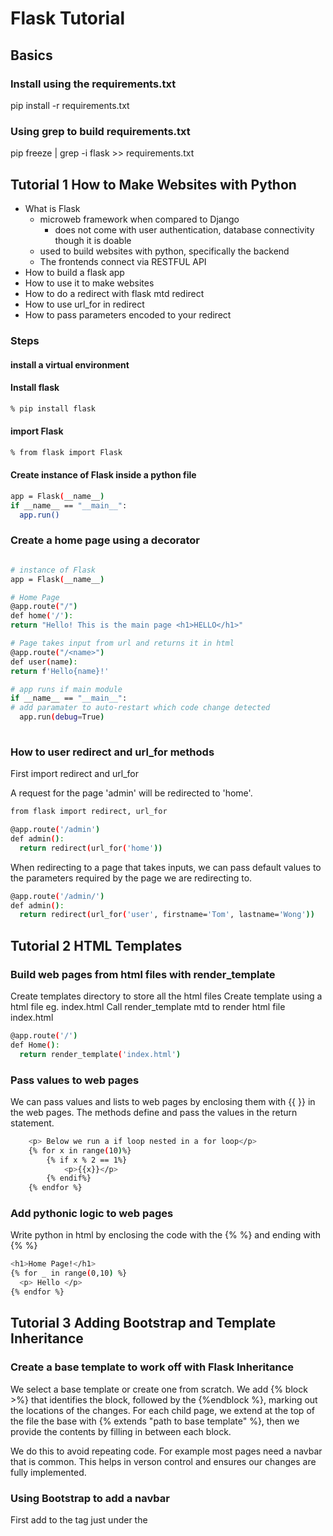 # Flask Tutorial

## Basics

### Install using the requirements.txt

pip install -r requirements.txt

### Using grep to build requirements.txt

pip freeze | grep -i flask >> requirements.txt

## Tutorial 1 How to Make Websites with Python

- What is Flask
  - microweb framework when compared to Django
    - does not come with user authentication, database connectivity though it is doable
  - used to build websites with python, specifically the backend
  - The frontends connect via RESTFUL API
- How to build a flask app
- How to use it to make websites
- How to do a redirect with flask mtd redirect
- How to use url_for in redirect
- How to pass parameters encoded to your redirect

### Steps

#### install a virtual environment

#### Install flask

```bash
% pip install flask
```

#### import Flask

```bash
% from flask import Flask
```

#### Create instance of Flask inside a python file

```bash
app = Flask(__name__)
if __name__ == "__main__":
  app.run()
```

### Create a home page using a decorator

```bash

# instance of Flask
app = Flask(__name__)

# Home Page
@app.route("/")
def home('/'):
return "Hello! This is the main page <h1>HELLO</h1>"

# Page takes input from url and returns it in html
@app.route("/<name>")
def user(name):
return f'Hello{name}!'

# app runs if main module
if __name__ == "__main__":
# add paramater to auto-restart which code change detected
  app.run(debug=True)
 
```

### How to user redirect and url_for methods

First import redirect and url_for

A request for the page 'admin' will be redirected to 'home'.

```bash
from flask import redirect, url_for

@app.route('/admin')
def admin():
  return redirect(url_for('home'))
```

When redirecting to a page that takes inputs, we can pass default values to the parameters required by the page we are redirecting to.

```bash
@app.route('/admin/')
def admin():
  return redirect(url_for('user', firstname='Tom', lastname='Wong'))
```

## Tutorial 2 HTML Templates

### Build web pages from html files with render_template

Create templates directory to store all the html files
Create template using a html file eg. index.html
Call render_template mtd to render html file index.html

```bash
@app.route('/')
def Home():
  return render_template('index.html')
```

### Pass values to web pages

We can pass values and lists to web pages by enclosing them with {{ }} in the web pages.  The methods define and pass the values in the return statement.

```bash
    <p> Below we run a if loop nested in a for loop</p>
    {% for x in range(10)%}
        {% if x % 2 == 1%}
            <p>{{x}}</p>
        {% endif%}
    {% endfor %}
```

### Add pythonic logic to web pages

Write python in html by enclosing the code with the {% %} and ending with {% %}

```bash
<h1>Home Page!</h1>
{% for _ in range(0,10) %}
  <p> Hello </p>
{% endfor %}
```

## Tutorial 3 Adding Bootstrap and Template Inheritance

### Create a base template to work off with Flask Inheritance

We select a base template or create one from scratch.  We add {% block <block name>>%} that identifies the block, followed by  the {%endblock %}, marking out the locations of the changes.
For each child page, we extend at the top of the file the base with {% extends "path to base template" %}, then we provide the contents by filling in between each block.

We do this to avoid repeating code.  For example most pages need a navbar that is common.  This helps in verson control and ensures our changes are fully implemented.

### Using Bootstrap to add a navbar

First add to the <head> tag just under the <title> tag the link to the css code.

```bash
<title>{% block title %}{%endblock%}</title>
    <link href="https://cdn.jsdelivr.net/npm/bootstrap@5.3.0-alpha3/dist/css/bootstrap.min.css" rel="stylesheet" integrity="sha384-KK94CHFLLe+nY2dmCWGMq91rCGa5gtU4mk92HdvYe+M/SXH301p5ILy+dN9+nJOZ" crossorigin="anonymous">
  ```

Add the following javascript code via the script just before the <body> tag.

```bash
    <script src="https://cdn.jsdelivr.net/npm/bootstrap@5.3.0-alpha3/dist/js/bootstrap.bundle.min.js" integrity="sha384-ENjdO4Dr2bkBIFxQpeoTz1HIcje39Wm4jDKdf19U8gI4ddQ3GYNS7NTKfAdVQSZe" crossorigin="anonymous"></script>
  </body>
```

We can make additional modifications to change the navbar color, responsiveness and location.

### Use Bootstrap to create a navbar

We can add components to our web pages.  Here we add a navbar from Bootstrap.  I have changed the color and the search field to dark.  Below is a snippet of what was added in base_3a.html.

```bash
  <body>
    <div class="container">
        <nav class="navbar bg-primary navbar-expand-lg" data-bs-theme="dark">
            <div class="container-fluid">
```

### Tutorial 4: HTTP Methods (GET & POST ) and retrieving form Data

GET is to request for info from the server  transparently for example via the url.  
POST is to make a request for info securely via encrypted channels.

We first create index4.html to extend from base.html.
Next we define method 'login' in tutorial_4.py that render_template 'index4.html'.

We add in index4.html inside the block 'content' the following items:  a label 'Names', a text field and a submit button.

```bash
{%block content%}

<form action="#" method="POST">
    <p>Names:</p>
    <p><input type="text" name="name"/></p> 
    <p><input type="submit" submit="submit"/></p>

</form>

{%endblock%}
```

### Using the request method to determine what methods are being used

## Tutorial 5

### Sessions

Sessions are a way to store  information (user name, etc.) about a website visit between pages. The session data may be removed once the visitor logs out or leaves.

To use sessions we do the following:

```bash
from flask import Flask, request, session, render_template, url_for
from datetime import timedelta

app = Flask(__name__)

# Session data is encrypted on the server and needs a secret key
app.secret_key = 'hello'
app.permanent_session_lifetime = timedelta(minutes=5)
```

With session activated, data is stored for as long the browswr window is maintained open.  During this time data about the user can be stored in a dictionary under 'session'.  There is no need to pass around variables.
Alternatively we can determine exactly how long the data is kept in the server irrespective of the browser status.  app.permanent_session_lifetime defines how long session data should be kept, even after logout or browser closure.  After that we need to define the value of session.permanent to be true.

Now, whenever data is posted, it can be stored in the dictionary of session.

```bash
@app.route('/login/', methods = ['GET', 'POST'])
def login():
    if request.method == 'POST':
        name = request.form['name']
        # pass 'name' to session
        session["user"] = name
```

## Tutorial 6: Message Flashing

Flask allows sending of text messages to give status info.

import flash

```bash
from flask import flash
```

Add flash messages to your python code to reflect an event or status

```bash
flash('You have been logged out successfully.', 'info')
```

To display the messages add the code below to the page to for loop through the flashed messages and flash them.

### with statement

By using the with statement we achieve neat code that ensures proper acquistion and release of resources in the background.  Otherwise these resources remaining may constitute a memory leak or loss data sitting in a buffer.

```bash
{% with messages = get_flashed_messages() %}
  {% if messages %}
    {% for message in messages %}
      <p>{{message}}</p>
    {% endfor %}
  {% endif %}
```

One issue remains, the message needs some conditional statements.  When logging out, code logic so that it is flashed when the user is logged in a a session.  I personalized the code by getting the user name from the session and adding it to the message.

```bash
@app.route('/logout/')
def logout():
    if 'user' in session:
        user = session['user']
        session.pop("user", None)
        flash(f"User '{user}' has been logged out.", "info")
    return redirect(url_for('login'))
    ```

## Tutorial 7: Using SQLAlchemy dB

Steps

- install flask-sqlalchemy

  ```bash
  % pip install flask-sqlalchemy
  ```

Then just import sqlalchemy as required.


## Tutorial 9: Static Files

This includes css stylesheets and images.
We create a directory 'static' and store our static files inside, using sub-directories like images.

### CSS

- We first add a style.css stylesheet to the static folder.
- Add bootstrap script inside style.css
  - body {color:aqua;}
- Link to style.css inside the html file
- We can add our default bootstrap cdn link above to allow our style.css stylesheet to overwrite it. See below.
  
```bash
<link rel="stylesheet" type="text/css" href="{{url_for('static',filename='style.css')}}">
```

## Tutorial 10 Blueprints

Blueprints allow us to organize our code better, either functionally or into apps (referred to as divisions in exploreflask.com).  If the code is really meant to be together then blueprints are a collection of views.  Should we expect them to work as standalone apps, then divisions is the way to go.  Each app or division will have its own templates and static directories, making it easy to pass along to someone.

Steps

- import Blueprint into the new app's python file.

```bash
from flask import Blueprint
```

- register the blueprint variable in the main view python file.

```bash
second = Blueprint('second', __name__, static_folder='static', template_folder='templates')
```

- import the blueprint variable from the other view file and register it.

```bash
from second import second

then...
app.register_blueprint(second, url_prefix="")
```

### Resources

[exploreflask.com](https://exploreflask.com/en/latest/blueprints.html)

## Tutorial #11 How to deploy Flask to a Linux server

Tim recommended a few apps:

- PuTTY
- Bitvise SSH Client
- Bitvise SSH Server
He uploads his Flask app into a linode server.
Since I am using DigitalOcean I will place the page link below

[How to deploy a Flask app to Digital Ocean's app platform](https://dev.to/ajot/how-to-deploy-a-flask-app-to-digital-oceans-app-platform-goc)

[Deploy a Flask App Using Gunicorn to App Platform](https://docs.digitalocean.com/tutorials/app-deploy-flask-app/)

## References

[video](https://www.youtube.com/watch?v=mqhxxeeTbu0)
